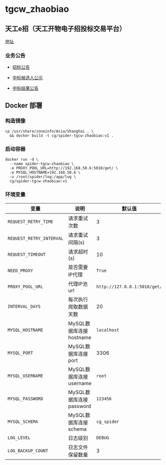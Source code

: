 # tgcw_zhaobiao

## 天工e招（天工开物电子招投标交易平台）

[地址](http://zhaobiao.tgcw.net.cn/cms/index.htm)

### 业务公告

* [招标公告](http://zhaobiao.tgcw.net.cn/cms/channel/xmgg/index.htm)

* [中标候选人公示](http://zhaobiao.tgcw.net.cn/cms/channel/bidzbgs/index.htm)

* [中标结果公告](http://zhaobiao.tgcw.net.cn/cms/channel/bidzbgg/index.htm)

## Docker 部署

### 构造镜像

```shell
cp /usr/share/zoneinfo/Asia/Shanghai . \
  && docker build -t cg/spider-tgcw-zhaobiao:v1 .
```

### 启动容器

```shell
docker run -d \
  --name spider-tgcw-zhaobiao \
  -e PROXY_POOL_URL=http://192.168.50.6:5010/get/ \
  -e MYSQL_HOSTNAME=192.168.50.6 \
  -v /root/spider/log:/app/log \
  cg/spider-tgcw-zhaobiao:v1
```

### 环境变量

| 变量 | 说明 | 默认值 | 
| --- | --- | --- | 
| `REQUEST_RETRY_TIME` | 请求重试次数 | 3 | 
| `REQUEST_RETRY_INTERVAL` | 请求重试间隔(s) | 3 | 
| `REQUEST_TIMEOUT` | 请求超时(s) | 10 | 
| `NEED_PROXY` | 是否需要IP代理 | `True` | 
| `PROXY_POOL_URL` | 代理IP池url | `http://127.0.0.1:5010/get/` | 
| `INTERVAL_DAYS` | 每次执行爬取数据天数 | 20 | 
| `MYSQL_HOSTNAME` | MySQL数据库连接hostname | `localhost` | 
| `MYSQL_PORT` | MySQL数据库连接port | 3306 | 
| `MYSQL_USERNAME` | MySQL数据库连接username | `root` | 
| `MYSQL_PASSWORD` | MySQL数据库连接password | `123456` | 
| `MYSQL_SCHEMA` | MySQL数据库连接schema | `cg_spider` | 
| `LOG_LEVEL` | 日志级别 | `DEBUG` | 
| `LOG_BACKUP_COUNT` | 日志文件保留数量 | 3 | 
